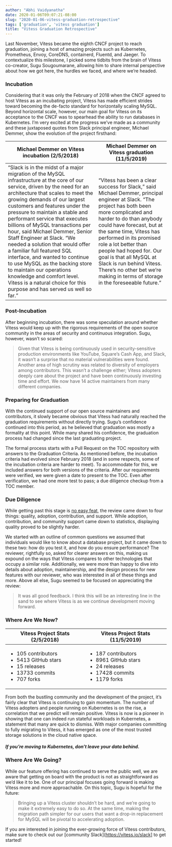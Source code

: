 ```yaml
---
author: "Abhi Vaidyanatha"
date: 2020-01-06T09:07:21-08:00
slug: "2020-01-06-vitess-graduation-retrospective"
tags: ['graduation', 'vitess graduation']
title: "Vitess Graduation Retrospective"
---
```


Last November, Vitess became the eighth CNCF project to reach graduation, joining a host of amazing projects such as Kubernetes, Prometheus, Envoy, CoreDNS, containerd, Fluentd, and Jaeger. To contextualize this milestone, I picked some tidbits from the brain of Vitess co-creator, Sugu Sougoumarane, allowing him to share internal perspective about how we got here, the hurdles we faced, and where we’re headed.

### Incubation

Considering that it was only the February of 2018 when the CNCF agreed to host Vitess as an incubating project, Vitess has made efficient strides toward becoming the de-facto standard for horizontally scaling MySQL. Beyond horizontal scale, however, our main goal for Vitess on its acceptance to the CNCF was to spearhead the ability to run databases in Kubernetes. I’m very excited at the progress we’ve made as a community and these juxtaposed quotes from Slack principal engineer, Michael Demmer, show the evolution of the project firsthand:

| Michael Demmer on Vitess incubation (2/5/2018) | Michael Demmer on Vitess graduation (11/5/2019) |
|---------------------------------------------------------------------------------------------------------------------------------------------------------------------------------------------------------------------------------------------------------------------------------------------------------------------------------------------------------------------------------------------------------------------------------------------------------------------------------------------------------------------------------------------------------------------------------------------------------------------------------------------------------------------------------|---------------------------------------------------------------------------------------------------------------------------------------------------------------------------------------------------------------------------------------------------------------------------------------------------------------------------------------------------------------------------------------------------------------------------------------------------|
| “Slack is in the midst of a major migration of the MySQL infrastructure at the core of our service, driven by the need for an architecture that scales to meet the growing demands of our largest customers and features under the pressure to maintain a stable and performant service that executes billions of MySQL transactions per hour, said Michael Demmer, Senior Staff Engineer at Slack. “We needed a solution that would offer a familiar full featured SQL interface, and wanted to continue to use MySQL as the backing store to maintain our operations knowledge and comfort level. Vitess is a natural choice for this purpose and has served us well so far.” | “Vitess has been a clear success for Slack,” said Michael Demmer, principal engineer at Slack. “The project has both been more complicated and harder to do than anybody could have forecast, but at the same time, Vitess has performed in its promised role a lot better than people had hoped for. Our goal is that all MySQL at Slack is run behind Vitess. There’s no other bet we’re making in terms of storage in the foreseeable future.” |

### Post-Incubation

After beginning incubation, there was some speculation around whether Vitess would keep up with the rigorous requirements of the open source community in the areas of security and continuous integration. Sugu, however, wasn’t so scared:
 
> Given that Vitess is being continuously used in security-sensitive production environments like YouTube, Square’s Cash App, and Slack, it wasn’t a surprise that no material vulnerabilities were found. Another area of high scrutiny was related to diversity of employers among contributors. This wasn’t a challenge either; Vitess adopters deeply care about the project and have been continuously investing time and effort. We now have 14 active maintainers from many different companies.

### Preparing for Graduation

With the continued support of our open source maintainers and contributors, it slowly became obvious that Vitess had naturally reached the graduation requirements without directly trying. Sugu’s confidence continued into this period, as he believed that graduation was mostly a formality at this point. While many shared his confidence, the graduation process had changed since the last graduating project. 

The formal process starts with a Pull Request on the TOC repository with answers to the Graduation Criteria. As mentioned before, the incubation criteria had evolved since February 2018 (and in some respects, some of the incubation criteria are harder to meet). To accommodate for this, we included answers for both versions of the criteria. After our requirements were verified, we were given a date to present to the TOC. Even after verification, we had one more test to pass; a due diligence checkup from a TOC member. 

### Due Diligence 

While getting past this stage is [no easy feat](https://docs.google.com/document/d/1TDlRdgfTiEWunpav-G8gkaQF7Zk84-9tNAXyv1I0Kws/edit?ts=5da8eafc#heading=h.nu2qbsaqadff), the review came down to four things: quality, adoption, contribution, and support. While adoption, contribution, and community support came down to statistics, displaying quality proved to be slightly harder. 

We started with an outline of common questions we assumed that individuals would like to know about a database project, but it came down to these two: how do you test it, and how do you ensure performance? The reviewer, rightfully so, asked for clearer answers on this, making us expound on the ways that Vitess compares to other technologies that occupy a similar role. Additionally, we were more than happy to dive into details about adoption, maintainership, and the design process for new features with our reviewer, who was interested in all of these things and more. Above all else, Sugu seemed to be focused on appreciating the review:

> It was all good feedback. I think this will be an interesting line in the sand to see where Vitess is as we continue development moving forward.

### Where Are We Now?

| Vitess Project Stats (2/5/2018) | Vitess Project Stats (11/5/2019) |
|----------------------------------------------------------------------------------|-----------------------------------------------------------------------------------|
| <ul><li>105 contributors</li><li>5413 GitHub stars</li><li>15 releases</li><li>13733 commits</li><li>707 forks</li></ul> | <ul><li>187 contributors</li><li>8961 GitHub stars</li><li>24 releases</li><li>17428 commits</li><li>1179 forks</li></ul> |

From both the bustling community and the development of the project, it’s fairly clear that Vitess is continuing to gain momentum. The number of Vitess adopters and people running on Kubernetes is on the rise, a correlation that we predict will remain positive. Vitess is now is a pioneer in showing that one can indeed run stateful workloads in Kubernetes, a statement that many are quick to dismiss. With major companies committing to fully migrating to Vitess, it has emerged as one of the most trusted storage solutions in the cloud native space. 

#### *If you’re moving to Kubernetes, don’t leave your data behind.*

### Where Are We Going?

While our feature offering has continued to serve the public well, we are aware that getting on board with the product is not as straightforward as we’d like it to be. One of our principal focuses going forward is making Vitess more and more approachable. On this topic, Sugu is hopeful for the future:

> Bringing up a Vitess cluster shouldn’t be hard, and we’re going to make it extremely easy to do so. At the same time, making the migration path simpler for our users that want a drop-in replacement for MySQL will be pivotal to accelerating adoption.

If you are interested in joining the ever-growing force of Vitess contributors, make sure to check out our [community Slack](https://vitess.io/slack] to get started!

